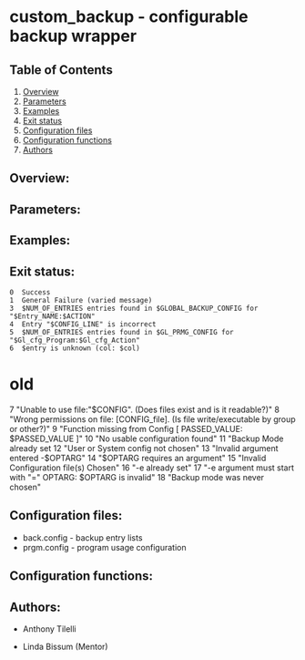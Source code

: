 # custom_backup - configurable backup wrapper

## Table of Contents
1. [Overview](#Overview)
2. [Parameters](#Parameters)
3. [Examples](#Examples)
4. [Exit status](#Exit_status)
5. [Configuration files](#Configuration_files)
6. [Configuration functions](#Configuration_functions)
7. [Authors](#Authors)

## Overview:                 <a name="Overview"></a>

## Parameters:               <a name="Parameters"></a>

## Examples:                 <a name="Examples"></a>

## Exit status:
<a name="Exit_status"></a>

    0  Success
    1  General Failure (varied message)
    3  $NUM_OF_ENTRIES entries found in $GLOBAL_BACKUP_CONFIG for "$Entry_NAME:$ACTION"
    4  Entry "$CONFIG_LINE" is incorrect
    5  $NUM_OF_ENTRIES entries found in $GL_PRMG_CONFIG for "$Gl_cfg_Program:$Gl_cfg_Action"
    6  $entry is unknown (col: $col)

# old

  7   "Unable to use file:\"$CONFIG\". (Does files exist and is it readable?)"
  8   "Wrong permissions on file: [CONFIG_file]. (Is file write/executable by group or other?)"
  9   "Function missing from Config [ PASSED_VALUE: $PASSED_VALUE ]"
  10  "No usable configuration found"
  11  "Backup Mode already set
  12  "User or System config not chosen"
  13  "Invalid argument entered -$OPTARG"
  14  "$OPTARG requires an argument"
  15  "Invalid Configuration file(s) Chosen"
  16  "-e already set"
  17  "-e argument must start with \"=\" OPTARG: $OPTARG is invalid"
  18  "Backup mode was never chosen"

## Configuration files:      <a name="Configuration_files"></a>
 - back.config - backup entry lists
 - prgm.config - program usage configuration


## Configuration functions:  <a name="Configuration_functions"></a>

## Authors:                  <a name="Authors"></a>
- Anthony Tilelli

- Linda Bissum (Mentor)
